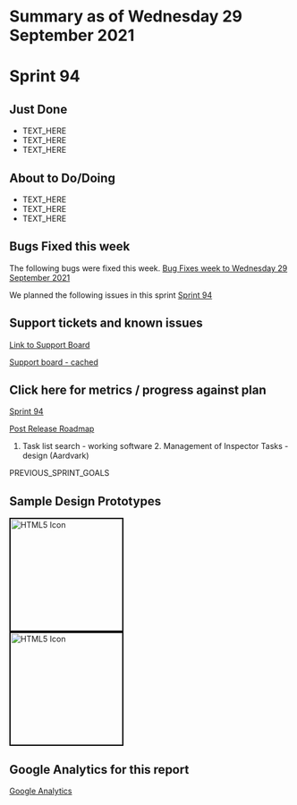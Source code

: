 # Summary as of Wednesday 29 September 2021 

# Sprint 94

## Just Done
* TEXT_HERE
* TEXT_HERE
* TEXT_HERE

## About to Do/Doing
* TEXT_HERE
* TEXT_HERE
* TEXT_HERE

## Bugs Fixed this week
The following bugs were fixed this week.
[Bug Fixes week to Wednesday 29 September 2021](graphs/bugs29092021.png)

We planned the following issues in this sprint 
[Sprint 94](graphs/sprint29092021.png)

## Support tickets and known issues
[Link to Support Board](https://collaboration.homeoffice.gov.uk/jira/secure/RapidBoard.jspa?rapidView=1717&selectedIssue=ASSB-253)

[Support board - cached](graphs/supportBoard29092021.png)

## Click here for metrics / progress against plan
[Sprint 94](graphs/progress29092021.png)

[Post Release Roadmap](graphs/roadmap29092021.png)

1. Task list search - working software 2. Management of Inspector Tasks - design (Aardvark)

PREVIOUS_SPRINT_GOALS

## Sample Design Prototypes
<a href="graphs/proto1_29092021.png"><img src="graphs/proto1_29092021.png" alt="HTML5 Icon" width="200" style="border:2px solid black"></a>
<br>
<a href="graphs/proto2_29092021.png"><img src="graphs/proto2_29092021.png" alt="HTML5 Icon" width="200" style="border:2px solid black"></a>
<br>


## Google Analytics for this report
[Google Analytics](graphs/GA29092021.png)

